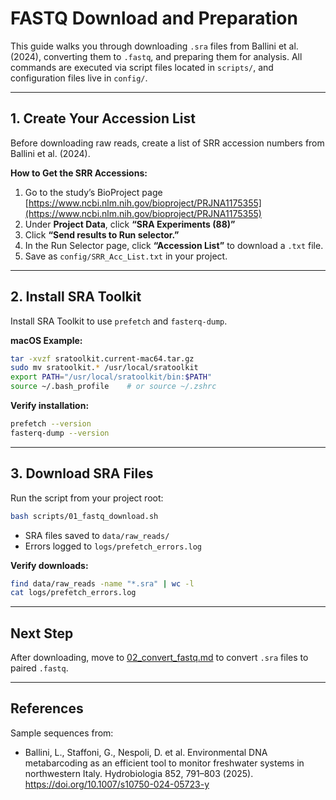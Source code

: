 # FASTQ Download and Preparation

This guide walks you through downloading `.sra` files from Ballini et al. (2024), converting them to `.fastq`, and preparing them for analysis. All commands are executed via script files located in `scripts/`, and configuration files live in `config/`. 

---

## 1. Create Your Accession List

Before downloading raw reads, create a list of SRR accession numbers from Ballini et al. (2024).

**How to Get the SRR Accessions:**
1. Go to the study’s BioProject page  
   [https://www.ncbi.nlm.nih.gov/bioproject/PRJNA1175355](https://www.ncbi.nlm.nih.gov/bioproject/PRJNA1175355)
2. Under **Project Data**, click **“SRA Experiments (88)”**
3. Click **“Send results to Run selector.”**
4. In the Run Selector page, click **“Accession List”** to download a `.txt` file.
5. Save as `config/SRR_Acc_List.txt` in your project.

---

## 2. Install SRA Toolkit

Install SRA Toolkit to use `prefetch` and `fasterq-dump`.

**macOS Example:**
```bash
tar -xvzf sratoolkit.current-mac64.tar.gz
sudo mv sratoolkit.* /usr/local/sratoolkit
export PATH="/usr/local/sratoolkit/bin:$PATH"
source ~/.bash_profile    # or source ~/.zshrc
```
**Verify installation:**
```bash
prefetch --version
fasterq-dump --version
```

---

## 3. Download SRA Files

Run the script from your project root:
```bash
bash scripts/01_fastq_download.sh
```
- SRA files saved to `data/raw_reads/`
- Errors logged to `logs/prefetch_errors.log`

**Verify downloads:**
```bash
find data/raw_reads -name "*.sra" | wc -l
cat logs/prefetch_errors.log
```

---

## Next Step

After downloading, move to [02_convert_fastq.md](02_convert_fastq.md) to convert `.sra` files to paired `.fastq`.

---

## References

Sample sequences from:
- Ballini, L., Staffoni, G., Nespoli, D. et al. Environmental DNA metabarcoding as an efficient tool to monitor freshwater systems in northwestern Italy. Hydrobiologia 852, 791–803 (2025). https://doi.org/10.1007/s10750-024-05723-y